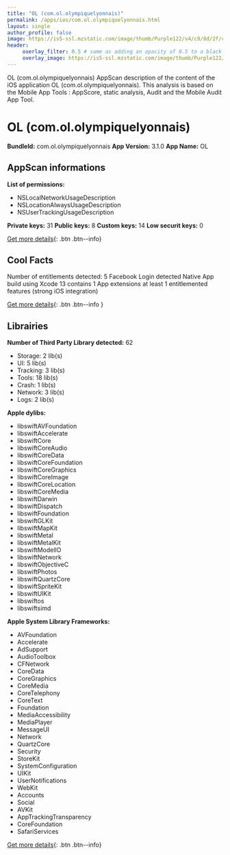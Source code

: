 ```yaml
---
title: "OL (com.ol.olympiquelyonnais)"
permalink: /apps/ios/com.ol.olympiquelyonnais.html
layout: single
author_profile: false
image: https://is5-ssl.mzstatic.com/image/thumb/Purple122/v4/c9/8d/2f/c98d2fb9-0466-47bb-f1c9-262df0d1b2a8/AppIcon-0-0-1x_U007emarketing-0-0-0-10-0-0-sRGB-0-0-0-GLES2_U002c0-512MB-85-220-0-0.png/512x512bb.jpg
header: 
     overlay_filter: 0.5 # same as adding an opacity of 0.5 to a black background
     overlay_image: https://is5-ssl.mzstatic.com/image/thumb/Purple122/v4/c9/8d/2f/c98d2fb9-0466-47bb-f1c9-262df0d1b2a8/AppIcon-0-0-1x_U007emarketing-0-0-0-10-0-0-sRGB-0-0-0-GLES2_U002c0-512MB-85-220-0-0.png/512x512bb.jpg
---
```

OL (com.ol.olympiquelyonnais) AppScan description of the content of the iOS application OL (com.ol.olympiquelyonnais). This analysis is based on the Mobile App Tools : AppScore, static analysis, Audit and the Mobile Audit App Tool.

# OL (com.ol.olympiquelyonnais)

**BundleId:** com.ol.olympiquelyonnais
**App Version:** 3.1.0
**App Name:** OL


## AppScan informations 

**List of permissions:** 
- NSLocalNetworkUsageDescription
- NSLocationAlwaysUsageDescription
- NSUserTrackingUsageDescription
  
  
**Private keys:** 31
**Public keys:** 8
**Custom keys:** 14
**Low securit keys:** 0
  
[Get more details](/pricing.html){: .btn .btn--info}

## Cool Facts

Number of entitlements detected: 5
Facebook Login detected
Native App
build using Xcode 13
contains 1 App extensions
at least 1 entitlemented features (strong iOS integration)
  
[Get more details](/pricing.html){: .btn .btn--info }

## Librairies 
**Number of Third Party Library detected:** 62
- Storage: 2 lib(s)
- UI: 5 lib(s)
- Tracking: 3 lib(s)
- Tools: 18 lib(s)
- Crash: 1 lib(s)
- Network: 3 lib(s)
- Logs: 2 lib(s)


**Apple dylibs:**
- libswiftAVFoundation
- libswiftAccelerate
- libswiftCore
- libswiftCoreAudio
- libswiftCoreData
- libswiftCoreFoundation
- libswiftCoreGraphics
- libswiftCoreImage
- libswiftCoreLocation
- libswiftCoreMedia
- libswiftDarwin
- libswiftDispatch
- libswiftFoundation
- libswiftGLKit
- libswiftMapKit
- libswiftMetal
- libswiftMetalKit
- libswiftModelIO
- libswiftNetwork
- libswiftObjectiveC
- libswiftPhotos
- libswiftQuartzCore
- libswiftSpriteKit
- libswiftUIKit
- libswiftos
- libswiftsimd


**Apple System Library Frameworks:**
- AVFoundation
- Accelerate
- AdSupport
- AudioToolbox
- CFNetwork
- CoreData
- CoreGraphics
- CoreMedia
- CoreTelephony
- CoreText
- Foundation
- MediaAccessibility
- MediaPlayer
- MessageUI
- Network
- QuartzCore
- Security
- StoreKit
- SystemConfiguration
- UIKit
- UserNotifications
- WebKit
- Accounts
- Social
- AVKit
- AppTrackingTransparency
- CoreFoundation
- SafariServices


  
[Get more details](/pricing.html){: .btn .btn--info}

